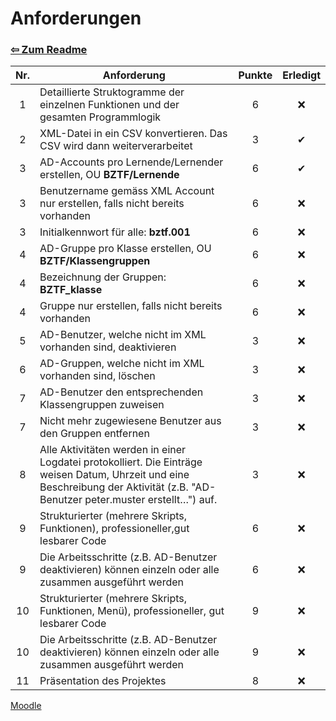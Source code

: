 # Anforderungen

### [⇦ Zum Readme](README.md)

| Nr. | Anforderung                                                                                                                                                                      | Punkte | Erledigt |
| :-: | -------------------------------------------------------------------------------------------------------------------------------------------------------------------------------- | :----: | :------: |
|  1  | Detaillierte Struktogramme der einzelnen Funktionen und der gesamten Programmlogik                                                                                               |   6    |    ❌    |
|  2  | XML-Datei in ein CSV konvertieren. Das CSV wird dann weiterverarbeitet                                                                                                           |   3    |    ✔     |
|  3  | AD-Accounts pro Lernende/Lernender erstellen, OU **BZTF/Lernende**                                                                                                               |   6    |    ✔    |
|  3  | Benutzername gemäss XML Account nur erstellen, falls nicht bereits vorhanden                                                                                                     |   6    |    ❌    |
|  3  | Initialkennwort für alle: **bztf.001**                                                                                                                                           |   6    |    ❌    |
|  4  | AD-Gruppe pro Klasse erstellen, OU **BZTF/Klassengruppen**                                                                                                                       |   6    |    ❌    |
|  4  | Bezeichnung der Gruppen: **BZTF_klasse**                                                                                                                                         |   6    |    ❌    |
|  4  | Gruppe nur erstellen, falls nicht bereits vorhanden                                                                                                                              |   6    |    ❌    |
|  5  | AD-Benutzer, welche nicht im XML vorhanden sind, deaktivieren                                                                                                                    |   3    |    ❌    |
|  6  | AD-Gruppen, welche nicht im XML vorhanden sind, löschen                                                                                                                          |   3    |    ❌    |
|  7  | AD-Benutzer den entsprechenden Klassengruppen zuweisen                                                                                                                           |   3    |    ❌    |
|  7  | Nicht mehr zugewiesene Benutzer aus den Gruppen entfernen                                                                                                                        |   3    |    ❌    |
|  8  | Alle Aktivitäten werden in einer Logdatei protokolliert. Die Einträge weisen Datum, Uhrzeit und eine Beschreibung der Aktivität (z.B. "AD-Benutzer peter.muster erstellt…") auf. |   3    |    ❌    |
|  9  | Strukturierter (mehrere Skripts, Funktionen), professioneller,gut lesbarer Code                                                                                                  |   6    |    ❌    |
|  9  | Die Arbeitsschritte (z.B. AD-Benutzer deaktivieren) können einzeln oder alle zusammen ausgeführt werden                                                                          |   6    |    ❌    |
| 10  | Strukturierter (mehrere Skripts, Funktionen, Menü), professioneller, gut lesbarer Code                                                                                           |   9    |    ❌    |
| 10  | Die Arbeitsschritte (z.B. AD-Benutzer deaktivieren) können einzeln oder alle zusammen ausgeführt werden                                                                          |   9    |    ❌    |
| 11  | Präsentation des Projektes                                                                                                                                                       |   8    |    ❌    |

[Moodle](https://moodle.bztf.ch/mod/page/view.php?id=117963)

<!--
Daten in PowerShell Dateien ändern, damit mit Zeitplan übereinstimmt
-->
